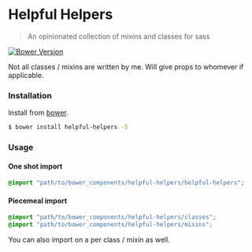 # Helpful Helpers

> An opinionated collection of mixins and classes for sass

[![Bower Version](http://img.shields.io/bower/v/helpful-helpers.svg)](https://github.com/kuatsure/helpful-helpers)

Not all classes / mixins are written by me. Will give props to whomever if applicable.

### Installation

Install from [bower](http://bower.io).

```bash
$ bower install helpful-helpers -S
```

### Usage

#### One shot import

```scss
@import "path/to/bower_components/helpful-helpers/helpful-helpers";
```

#### Piecemeal import

```scss
@import "path/to/bower_components/helpful-helpers/classes";
@import "path/to/bower_components/helpful-helpers/mixins";
```

You can also import on a per class / mixin as well.
